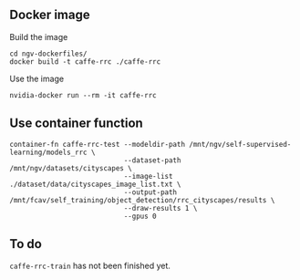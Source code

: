 ## Docker image

Build the image
```
cd ngv-dockerfiles/
docker build -t caffe-rrc ./caffe-rrc
```

Use the image

```
nvidia-docker run --rm -it caffe-rrc
```

## Use container function
```
container-fn caffe-rrc-test --modeldir-path /mnt/ngv/self-supervised-learning/models_rrc \
                            --dataset-path /mnt/ngv/datasets/cityscapes \
                            --image-list ./dataset/data/cityscapes_image_list.txt \
                            --output-path /mnt/fcav/self_training/object_detection/rrc_cityscapes/results \
                            --draw-results 1 \
                            --gpus 0
```

## To do
`caffe-rrc-train` has not been finished yet.
